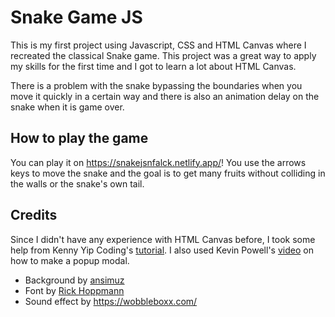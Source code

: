 # Snake Game JS

This is my first project using Javascript, CSS and HTML Canvas where I recreated the classical Snake game. This project was a great way to apply my skills for the first time and I got to learn a lot about HTML Canvas. 

There is a problem with the snake bypassing the boundaries when you move it quickly in a certain way and there is also an animation delay on the snake when it is game over.

## How to play the game
You can play it on https://snakejsnfalck.netlify.app/!
You use the arrows keys to move the snake and the goal is to get many fruits without colliding in the walls or the snake's own tail. 

## Credits
Since I didn't have any experience with HTML Canvas before, I took some help from Kenny Yip Coding's [tutorial](https://www.youtube.com/watch?v=baBq5GAL0_U). I also used Kevin Powell's [video](https://www.youtube.com/watch?v=TAB_v6yBXIE) on how to make a popup modal. 

- Background by [ansimuz](http://ansimuz.com/site/)
- Font by [Rick Hoppmann](https://www.tinyworlds.org/)
- Sound effect by https://wobbleboxx.com/ 
